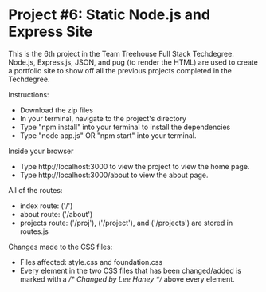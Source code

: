 # Project #6: Static Node.js and Express Site

This is the 6th project in the Team Treehouse Full Stack Techdegree. Node.js, Express.js, JSON, and pug (to 
render the HTML) are used to create a portfolio site to show off all the previous projects completed in the Techdegree.

Instructions:
- Download the zip files
- In your terminal, navigate to the project's directory
- Type "npm install" into your terminal to install the dependencies
- Type "node app.js" OR "npm start" into your terminal.

Inside your browser
- Type http://localhost:3000 to view the project to view the home page.
- Type http://localhost:3000/about to view the about page.

All of the routes:
- index route: ('/')
- about route: ('/about')
- projects route: ('/proj'), ('/project'), and ('/projects') are stored in routes.js


Changes made to the CSS files:
- Files affected: style.css and foundation.css
- Every element in the two CSS files that has been changed/added is marked with a _/* Changed by Lee Haney */_ above every element.

